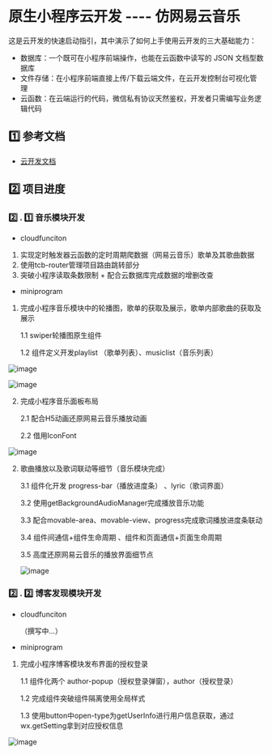 # 原生小程序云开发 ---- 仿网易云音乐

这是云开发的快速启动指引，其中演示了如何上手使用云开发的三大基础能力：

- 数据库：一个既可在小程序前端操作，也能在云函数中读写的 JSON 文档型数据库
- 文件存储：在小程序前端直接上传/下载云端文件，在云开发控制台可视化管理
- 云函数：在云端运行的代码，微信私有协议天然鉴权，开发者只需编写业务逻辑代码

## 1️⃣  参考文档

- [云开发文档](https://developers.weixin.qq.com/miniprogram/dev/wxcloud/basis/getting-started.html)

## 2️⃣  项目进度

### 2️⃣ . 1️⃣  音乐模块开发

- cloudfunciton

1. 实现定时触发器云函数的定时周期爬数据（网易云音乐）歌单及其歌曲数据
2. 使用tcb-router管理项目路由跳转部分
3. 突破小程序读取条数限制 + 配合云数据库完成数据的增删改查

- miniprogram

1. 完成小程序音乐模块中的轮播图，歌单的获取及展示，歌单内部歌曲的获取及展示

   1.1 swiper轮播图原生组件

   1.2 组件定义开发playlist （歌单列表）、musiclist（音乐列表）


![image](https://github.com/Umbrella001/wx-yunyinyue/raw/master/DocImage/music-panel.png)

![image](https://github.com/Umbrella001/wx-yunyinyue/raw/master/DocImage/music-list.png)

2. 完成小程序音乐面板布局

   2.1 配合H5动画还原网易云音乐播放动画

   2.2 借用IconFont

![image](https://github.com/Umbrella001/wx-yunyinyue/raw/master/DocImage/music-lyric.png)

2. 歌曲播放以及歌词联动等细节（音乐模块完成）

   3.1 组件化开发 progress-bar（播放进度条） 、lyric（歌词界面）

   3.2 使用getBackgroundAudioManager完成播放音乐功能

   3.3 配合movable-area、movable-view、progress完成歌词播放进度条联动

   3.4 组件间通信+组件生命周期 、组件和页面通信+页面生命周期

   3.5 高度还原网易云音乐的播放界面细节点

   ![image](https://github.com/Umbrella001/wx-yunyinyue/raw/master/DocImage/lyric-panel.png)

### 2️⃣ . 2️⃣  博客发现模块开发

- cloudfunciton

  （撰写中...）

- miniprogram



1. 完成小程序博客模块发布界面的授权登录

   1.1 组件化两个 author-popup（授权登录弹窗），author（授权登录）

   1.2 完成组件突破组件隔离使用全局样式

   1.3 使用button中open-type为getUserInfo进行用户信息获取，通过wx.getSetting拿到对应授权信息

![image](https://github.com/Umbrella001/wx-yunyinyue/raw/master/DocImage/blog-author.png)